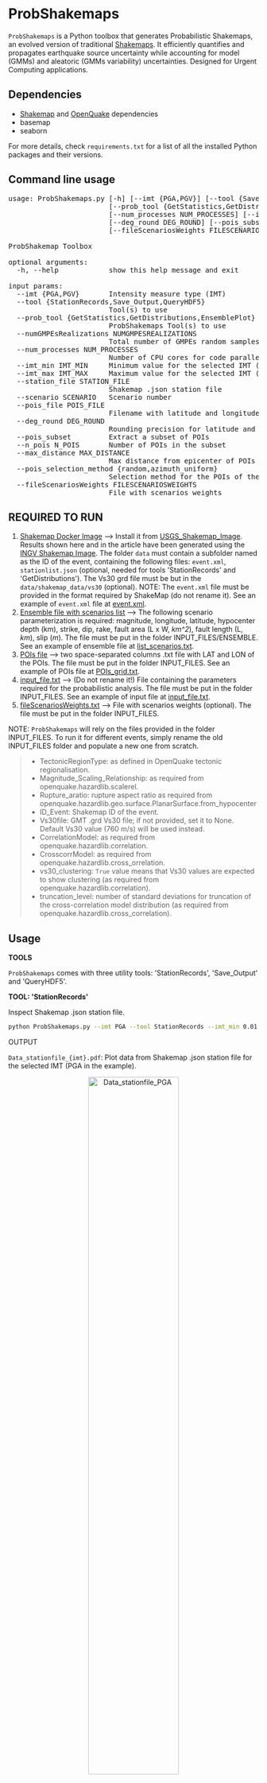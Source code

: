 # ProbShakemaps

```ProbShakemaps``` is a Python toolbox that generates Probabilistic Shakemaps, an evolved version of traditional [Shakemaps](https://github.com/DOI-USGS/ghsc-esi-shakemap). It efficiently quantifies and propagates earthquake source uncertainty while accounting for model (GMMs) and aleatoric (GMMs variability) uncertainties. Designed for Urgent Computing applications.

Dependencies
-----------------------------

 * [Shakemap](https://github.com/DOI-USGS/ghsc-esi-shakemap) and [OpenQuake](https://github.com/gem/oq-engine/blob/master/README.md) dependencies
 * basemap
 * seaborn
 
 For more details, check `requirements.txt` for a list of all the installed Python packages and their versions.
 
Command line usage
------------------
<pre>
usage: ProbShakemaps.py [-h] [--imt {PGA,PGV}] [--tool {Save_Output,StationRecords,QueryHDF5}]
                        [--prob_tool {GetStatistics,GetDistributions,EnsemblePlot} [{GetStatistics,GetDistributions,EnsemblePlot} ...]] [--numGMPEsRealizations NUMGMPESREALIZATIONS]
                        [--num_processes NUM_PROCESSES] [--imt_min IMT_MIN] [--imt_max IMT_MAX] [--station_file STATION_FILE] [--scenario SCENARIO] [--pois_file POIS_FILE]
                        [--deg_round DEG_ROUND] [--pois_subset] [--n_pois N_POIS] [--max_distance MAX_DISTANCE] [--pois_selection_method {random,azimuth_uniform}]
                        [--fileScenariosWeights FILESCENARIOSWEIGHTS]

ProbShakemap Toolbox

optional arguments:
  -h, --help            show this help message and exit

input params:
  --imt {PGA,PGV}       Intensity measure type (IMT)
  --tool {StationRecords,Save_Output,QueryHDF5}
                        Tool(s) to use
  --prob_tool {GetStatistics,GetDistributions,EnsemblePlot} [{GetStatistics,GetDistributions,EnsemblePlot} ...]
                        ProbShakemaps Tool(s) to use
  --numGMPEsRealizations NUMGMPESREALIZATIONS
                        Total number of GMPEs random samples
  --num_processes NUM_PROCESSES
                        Number of CPU cores for code parallelization
  --imt_min IMT_MIN     Minimum value for the selected IMT (for plot only)
  --imt_max IMT_MAX     Maximum value for the selected IMT (for plot only)
  --station_file STATION_FILE
                        Shakemap .json station file
  --scenario SCENARIO   Scenario number
  --pois_file POIS_FILE
                        Filename with latitude and longitude of POIs
  --deg_round DEG_ROUND
                        Rounding precision for latitude and longitude
  --pois_subset         Extract a subset of POIs
  --n_pois N_POIS       Number of POIs in the subset
  --max_distance MAX_DISTANCE
                        Max distance from epicenter of POIs in the subset
  --pois_selection_method {random,azimuth_uniform}
                        Selection method for the POIs of the subset
  --fileScenariosWeights FILESCENARIOSWEIGHTS
                        File with scenarios weights
</pre>                        
            

REQUIRED TO RUN
------------------

1) <ins>Shakemap Docker Image</ins> --> Install it from [USGS_Shakemap_Image](https://hub.docker.com/r/seddev/shakemap). Results shown here and in the article have been generated using the [INGV Shakemap Image](https://github.com/INGV/shakemap-input-eu). The folder `data` must contain a subfolder named as the ID of the event, containing the following files: `event.xml`, `stationlist.json` (optional, needed for tools 'StationRecords' and 'GetDistributions'). The Vs30 grd file must be but in the `data/shakemap_data/vs30` (optional). NOTE: The `event.xml` file must be provided in the format required by ShakeMap (do not rename it). See an example of `event.xml` file at [event.xml](https://github.com/INGV/ProbShakemap/blob/main/event.xml). 
2) <ins>Ensemble file with scenarios list</ins> --> The following scenario parameterization is required: magnitude, longitude, latitude, hypocenter depth (km), strike, dip, rake, fault area (L x W, *km^2*), fault length (L, *km*), slip (*m*). The file must be put in the folder INPUT_FILES/ENSEMBLE. See an example of ensemble file at [list_scenarios.txt](https://github.com/angystallone/ProbShakemaps/blob/main/INPUT_FILES/ENSEMBLE/list_scenarios_01.txt).
3) <ins>POIs file</ins> --> two space-separated columns .txt file with LAT and LON of the POIs. The file must be put in the folder INPUT_FILES. See an example of POIs file at [POIs_grid.txt](https://github.com/angystallone/ProbShakemaps/blob/main/INPUT_FILES/POIs_grid.txt).
4) <ins>input_file.txt</ins> --> (Do not rename it!) File containing the parameters required for the probabilistic analysis. The file must be put in the folder INPUT_FILES. See an example of input file at [input_file.txt](https://github.com/angystallone/ProbShakemaps/blob/main/INPUT_FILES/input_file.txt).
5) <ins>fileScenariosWeights.txt</ins> --> File with scenarios weights (optional). The file must be put in the folder INPUT_FILES.

NOTE: ```ProbShakemaps``` will rely on the files provided in the folder INPUT_FILES. To run it for different events, simply rename the old INPUT_FILES folder and populate a new one from scratch.
  
> * TectonicRegionType: as defined in OpenQuake tectonic regionalisation.
> * Magnitude_Scaling_Relationship: as required from openquake.hazardlib.scalerel.
> * Rupture_aratio: rupture aspect ratio as required from openquake.hazardlib.geo.surface.PlanarSurface.from_hypocenter
> * ID_Event: Shakemap ID of the event.
> * Vs30file: GMT .grd Vs30 file; if not provided, set it to None. Default Vs30 value (760 m/s) will be used instead.
> * CorrelationModel: as required from openquake.hazardlib.correlation.
> * CrosscorrModel: as required from openquake.hazardlib.cross_orrelation.
> * vs30_clustering: `True` value means that Vs30 values are expected to show clustering (as required from openquake.hazardlib.correlation).
> * truncation_level: number of standard deviations for truncation of the cross-correlation model distribution (as required from openquake.hazardlib.cross_correlation).


Usage
------------------

**TOOLS**

`ProbShakemaps` comes with three utility tools: 'StationRecords', 'Save_Output' and 'QueryHDF5'.

**TOOL: 'StationRecords'**

Inspect Shakemap .json station file.

```bash
python ProbShakemaps.py --imt PGA --tool StationRecords --imt_min 0.01 --imt_max 10 --station_file stationlist.json
```
OUTPUT

`Data_stationfile_{imt}.pdf`: Plot data from Shakemap .json station file for the selected IMT (PGA in the example).

<p align="center">
    <img src="https://github.com/angystallone/ProbShakemaps/blob/main/OUTPUT_REPO/Data_stationfile_PGA.png" alt="Data_stationfile_PGA" width="60%" height="60%">
</p>


**TOOL: 'Save_Output'**

Run the probabilistic analysis and save the output to a .HDF5 file with the following hierarchical structure: 

scenario --> POI --> GMPEs realizations.

```bash
python ProbShakemaps.py --imt PGA --tool Save_Output --num_processes 8 --pois_file POIs.txt --numGMPEsRealizations 10
```

OUTPUT

`SIZE_{num_scenarios}_ENSEMBLE_{IMT}.hdf5`


**TOOL: 'QueryHDF5'**

Navigate and query the .HDF5 file.

```bash
python ProbShakemaps.py --tool QueryHDF5 --imt PGA --scenario 10 --pois_file POIs.txt
```

OUTPUT

`GMF_info.txt`: Print the ground motion fields for the selected scenario at the POIs listed in `POIs.txt`.

Preview of an example output file:
<pre>
GMF realizations at Site_LAT:43.2846_LON:12.7778 for Scenario_10: [0.17520797, 0.21844997, 0.093965515, 0.27266037, 0.079073295, 0.09725358, 0.08347481, 0.06693749, 0.005907976, 0.060873847]
GMF realizations at Site_LAT:43.1846_LON:12.8778 for Scenario_10: [0.100996606, 0.35003924, 0.24363522, 0.19941418, 0.15757227, 0.1009447, 0.19146584, 0.06460667, 0.03146108, 0.097111605]
GMF realizations at Site_LAT:43.0846_LON:13.4778 for Scenario_10: [0.18333985, 0.11954803, 0.2914887, 0.050770156, 0.07628956, 0.17871241, 0.10297835, 0.15162756, 0.020328628, 0.04087482]
</pre>

***************************************

**PROB_TOOLS**

`ProbShakemaps` comes with three different tools to generate Probabilistic Shakemaps: 'GetStatistics', 'GetDistributions' and 'EnsemblePlot'. Probabilistic Shakemaps represent different products for visualizing and summarizing the ground-motion predictive distribution at the POIs.

**TOOL: 'GetStatistics'**

* Calculates and save statistics ('Mean','Median','Percentile 10','Percentile 20','Percentile 80','Percentile 90'). If the user does not provide a file with scenarios weights, the scenarios are considered equally probable.
* Plots the calculated statistics at all the selected POIs.

```bash
python ProbShakemaps.py --imt PGA --prob_tool GetStatistics --num_processes 8 --pois_file POIs.txt --numGMPEsRealizations 10 --imt_min 0.001 --imt_max 1
```

OUTPUT

* npy files with statistics saved in the `npyFiles` folder
* Statistics map distributions saved in the `STATISTICS` folder

<p align="center">
    <img src="https://github.com/angystallone/ProbShakemaps/blob/main/OUTPUT_REPO/STATISTICS/summary_stats_forReadMe.png" alt="SummaryStats" width="90%" height="90%">
</p>

**TOOL: 'GetDistributions'**

Plots the cumulative distribution of the predicted ground-motion values and main statistics at a specific POI together with the ground-motion value recorded at the closest station.

```bash
python ProbShakemaps.py --imt PGA --prob_tool GetDistributions --num_processes 8 --pois_file POIs.txt --numGMPEsRealizations 10 --imt_min 0.001 --imt_max 10 --station_file stationlist.json
```

OUTPUT

* `Distr_POI-{POI_idx}.pdf`: Plot of Datum-Ensemble comparison at a given POI
* `POIs_Map.pdf`: Spatial map of the POIs

<p align="center">
    <img src="https://github.com/angystallone/ProbShakemaps/blob/main/OUTPUT_REPO/DISTRIBUTIONS/summary_stats_forReadMe.png" alt="DatumEnsemble" width="80%" height="80%">
</p>


**TOOL: 'EnsemblePlot'**

Plots and summarizes the key statistical features of the distribution of predicted ground-motion values at the selected POIs.

```bash
python ProbShakemaps.py --imt PGA --prob_tool EnsemblePlot --num_processes 8 --pois_file POIs.txt --numGMPEsRealizations 10
```
OUTPUT

* `POIs_Map.pdf`: Spatial map of the POIs
* `Ensemble_Spread_Plot_{imt}.pdf`: Boxplot

<p align="center">
    <img src="https://github.com/angystallone/ProbShakemaps/blob/main/OUTPUT_REPO/summary_stats_forReadMe.png" alt="DatumEnsemble" width="80%" height="80%">
</p>

**POIs SUBSET OPTION**

When using the tools 'QueryHDF5', 'GetStatistics', 'GetDistributions' and 'EnsemblePlot', the user can require to extract a subset of POIs within a maximum distance from the event epicenter following one of these two possible spatial distributions: <ins>random</ins> and <ins>azimuthally uniform</ins>. This changes the command line to):

```bash
python ProbShakemaps.py [...] --pois_subset --n_pois 12 --max_distance 50 --pois_selection_method azimuth_uniform
```
If <ins>azimuthally uniform</ins> is selected, POIs are chosen within a ring in the range ```max_distance +- max_distance/10```.

**MULTIPLE TOOLS AT THE SAME TIME**

```ProbShakemaps``` can handle multiple tools at the same time. Be aware that, in this case, the same settings will apply (ie,```--imt_min```, ```--imt_max```, ```--pois_subset``` etc.). For example:

```bash
python ProbShakemaps.py --imt PGA --prob_tool GetDistributions EnsemblePlot --num_processes 8 --pois_file POIs.txt --numGMPEsRealizations 10 --imt_min 0.001 --imt_max 10 --station_file stationlist.json --pois_subset --n_pois 12 --max_distance 50 --pois_selection_method azimuth_uniform
```

**HPC**

```ProbShakemaps```  can be run on a cluster enjoying parallelization. See an example of bash file to run the code on a HPC cluster at [run_code.bash](https://github.com/angystallone/ProbShakemaps/blob/main/run_code.bash). IMPORTANT: the number set at `--ntasks-per-node` must coincide with `num_processes`.


License
-----------------------------

This project is released under the [MIT License](LICENSE).


Contact
-----------------------------

If you need support write to [angela.stallone@ingv.it](mailto:angela.stallone@ingv.it).
